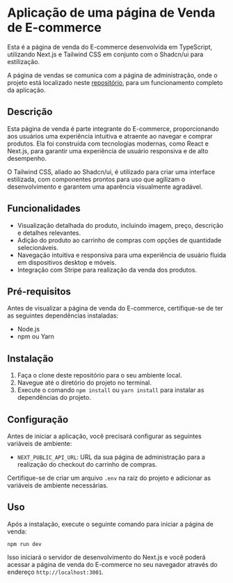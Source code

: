 # Aplicação de uma página de Venda de E-commerce

Esta é a página de venda do E-commerce desenvolvida em TypeScript, utilizando Next.js e Tailwind CSS em conjunto com o Shadcn/ui para estilização.

A página de vendas se comunica com a página de administração, onde o projeto está localizado neste [repositório](https://github.com/pedrohxiv/ecommerce-admin), para um funcionamento completo da aplicação.

## Descrição

Esta página de venda é parte integrante do E-commerce, proporcionando aos usuários uma experiência intuitiva e atraente ao navegar e comprar produtos. Ela foi construída com tecnologias modernas, como React e Next.js, para garantir uma experiência de usuário responsiva e de alto desempenho.

O Tailwind CSS, aliado ao Shadcn/ui, é utilizado para criar uma interface estilizada, com componentes prontos para uso que agilizam o desenvolvimento e garantem uma aparência visualmente agradável.

## Funcionalidades

- Visualização detalhada do produto, incluindo imagem, preço, descrição e detalhes relevantes.
- Adição do produto ao carrinho de compras com opções de quantidade selecionáveis.
- Navegação intuitiva e responsiva para uma experiência de usuário fluida em dispositivos desktop e móveis.
- Integração com Stripe para realização da venda dos produtos.

## Pré-requisitos

Antes de visualizar a página de venda do E-commerce, certifique-se de ter as seguintes dependências instaladas:

- Node.js
- npm ou Yarn

## Instalação

1. Faça o clone deste repositório para o seu ambiente local.
2. Navegue até o diretório do projeto no terminal.
3. Execute o comando `npm install` ou `yarn install` para instalar as dependências do projeto.

## Configuração

Antes de iniciar a aplicação, você precisará configurar as seguintes variáveis de ambiente:

- `NEXT_PUBLIC_API_URL`: URL da sua página de administração para a realização do checkout do carrinho de compras.

Certifique-se de criar um arquivo `.env` na raiz do projeto e adicionar as variáveis de ambiente necessárias.

## Uso

Após a instalação, execute o seguinte comando para iniciar a página de venda:

```
npm run dev
```

Isso iniciará o servidor de desenvolvimento do Next.js e você poderá acessar a página de venda do E-commerce no seu navegador através do endereço `http://localhost:3001`.
